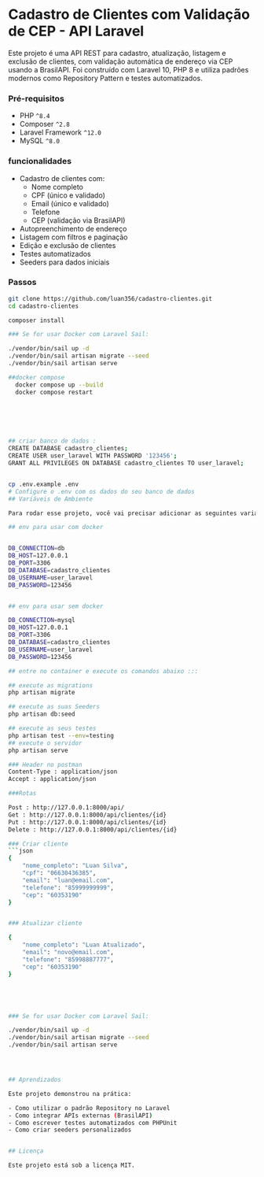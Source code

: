 # Cadastro de Clientes com Validação de CEP - API Laravel

Este projeto é uma API REST para cadastro, atualização, listagem e exclusão de clientes, com validação automática de endereço via CEP usando a BrasilAPI. Foi construído com Laravel 10, PHP 8 e utiliza padrões modernos como Repository Pattern e testes automatizados.

### Pré-requisitos

- PHP `^8.4`  
- Composer `^2.8`  
- Laravel Framework `^12.0` 
- MySQL `^8.0`  


### funcionalidades 
- Cadastro de clientes com:
  - Nome completo
  - CPF (único e validado)
  - Email (único e validado)
  - Telefone
  - CEP (validação via BrasilAPI)
- Autopreenchimento de endereço
- Listagem com filtros e paginação
- Edição e exclusão de clientes
- Testes automatizados
- Seeders para dados iniciais






### Passos

```bash
git clone https://github.com/luan356/cadastro-clientes.git
cd cadastro-clientes

composer install

### Se for usar Docker com Laravel Sail:

./vendor/bin/sail up -d
./vendor/bin/sail artisan migrate --seed
./vendor/bin/sail artisan serve

##docker compose
  docker compose up --build 
  docker compose restart 
  





## criar banco de dados :
CREATE DATABASE cadastro_clientes;
CREATE USER user_laravel WITH PASSWORD '123456';
GRANT ALL PRIVILEGES ON DATABASE cadastro_clientes TO user_laravel;


cp .env.example .env
# Configure o .env com os dados do seu banco de dados
## Variáveis de Ambiente

Para rodar esse projeto, você vai precisar adicionar as seguintes variáveis de ambiente no seu .env

## env para usar com docker 


DB_CONNECTION=db
DB_HOST=127.0.0.1
DB_PORT=3306
DB_DATABASE=cadastro_clientes
DB_USERNAME=user_laravel
DB_PASSWORD=123456


## env para usar sem docker 

DB_CONNECTION=mysql
DB_HOST=127.0.0.1
DB_PORT=3306
DB_DATABASE=cadastro_clientes
DB_USERNAME=user_laravel
DB_PASSWORD=123456

## entre no container e execute os comandos abaixo :::

## execute as migrations
php artisan migrate

## execute as suas Seeders
php artisan db:seed

## execute as seus testes
php artisan test --env=testing
## execute o servidor
php artisan serve

### Header no postman 
Content-Type : application/json
Accept : application/json

###Rotas

Post : http://127.0.0.1:8000/api/
Get : http://127.0.0.1:8000/api/clientes/{id}
Put : http://127.0.0.1:8000/api/clientes/{id}
Delete : http://127.0.0.1:8000/api/clientes/{id}

### Criar cliente
```json
{
    "nome_completo": "Luan Silva",
    "cpf": "06630436385",
    "email": "luan@email.com",
    "telefone": "85999999999",
    "cep": "60353190"
}


### Atualizar cliente

{
    "nome_completo": "Luan Atualizado",
    "email": "novo@email.com",
    "telefone": "85998887777",
    "cep": "60353190"
}





### Se for usar Docker com Laravel Sail:

./vendor/bin/sail up -d
./vendor/bin/sail artisan migrate --seed
./vendor/bin/sail artisan serve




## Aprendizados

Este projeto demonstrou na prática:

- Como utilizar o padrão Repository no Laravel
- Como integrar APIs externas (BrasilAPI)
- Como escrever testes automatizados com PHPUnit
- Como criar seeders personalizados


## Licença

Este projeto está sob a licença MIT.